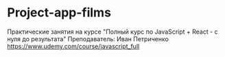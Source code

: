 # Project-app-films
Практические занятия на курсе "Полный курс по JavaScript + React - с нуля до результата"
Преподаватель: Иван Петриченко
https://www.udemy.com/course/javascript_full
